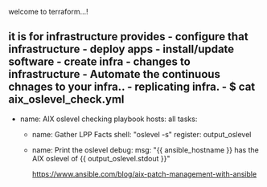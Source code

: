 welcome to terraform...!

it is for infrastructure provides
    - configure that infrastructure
    - deploy apps
    - install/update software
    - create infra
    - changes to infrastructure
    - Automate the continuous chnages to your infra..
    - replicating infra.
    -
    $ cat aix_oslevel_check.yml
---

- name: AIX oslevel checking playbook 
  hosts: all 
  tasks:

  - name: Gather LPP Facts 
    shell: "oslevel -s"
    register: output_oslevel

  - name: Print the oslevel
    debug:
      msg: "{{ ansible_hostname }} has the AIX oslevel of {{ output_oslevel.stdout }}"

      https://www.ansible.com/blog/aix-patch-management-with-ansible